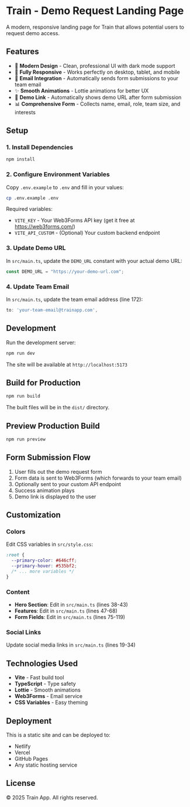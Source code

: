 # Train - Demo Request Landing Page

A modern, responsive landing page for Train that allows potential users to request demo access.

## Features

- 🎨 **Modern Design** - Clean, professional UI with dark mode support
- 📱 **Fully Responsive** - Works perfectly on desktop, tablet, and mobile
- 📧 **Email Integration** - Automatically sends form submissions to your team email
- ✨ **Smooth Animations** - Lottie animations for better UX
- 🔗 **Demo Link** - Automatically shows demo URL after form submission
- 📊 **Comprehensive Form** - Collects name, email, role, team size, and interests

## Setup

### 1. Install Dependencies

```bash
npm install
```

### 2. Configure Environment Variables

Copy `.env.example` to `.env` and fill in your values:

```bash
cp .env.example .env
```

Required variables:

- `VITE_KEY` - Your Web3Forms API key (get it free at https://web3forms.com/)
- `VITE_API_CUSTOM` - (Optional) Your custom backend endpoint

### 3. Update Demo URL

In `src/main.ts`, update the `DEMO_URL` constant with your actual demo URL:

```typescript
const DEMO_URL = "https://your-demo-url.com";
```

### 4. Update Team Email

In `src/main.ts`, update the team email address (line 172):

```typescript
to: 'your-team-email@trainapp.com',
```

## Development

Run the development server:

```bash
npm run dev
```

The site will be available at `http://localhost:5173`

## Build for Production

```bash
npm run build
```

The built files will be in the `dist/` directory.

## Preview Production Build

```bash
npm run preview
```

## Form Submission Flow

1. User fills out the demo request form
2. Form data is sent to Web3Forms (which forwards to your team email)
3. Optionally sent to your custom API endpoint
4. Success animation plays
5. Demo link is displayed to the user

## Customization

### Colors

Edit CSS variables in `src/style.css`:

```css
:root {
  --primary-color: #646cff;
  --primary-hover: #535bf2;
  /* ... more variables */
}
```

### Content

- **Hero Section**: Edit in `src/main.ts` (lines 38-43)
- **Features**: Edit in `src/main.ts` (lines 47-68)
- **Form Fields**: Edit in `src/main.ts` (lines 75-119)

### Social Links

Update social media links in `src/main.ts` (lines 19-34)

## Technologies Used

- **Vite** - Fast build tool
- **TypeScript** - Type safety
- **Lottie** - Smooth animations
- **Web3Forms** - Email service
- **CSS Variables** - Easy theming

## Deployment

This is a static site and can be deployed to:

- Netlify
- Vercel
- GitHub Pages
- Any static hosting service

## License

© 2025 Train App. All rights reserved.

